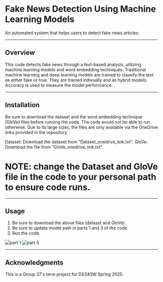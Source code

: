 # Fake News Detection Using Machine Learning Models

An automated system that helps users to detect fake news articles.

---


## Overview

This code detects fake news through a text-based analysis, utilizing machine learning models and word embedding techniques. 
Traditional machine learning and deep learning models are trained to classify the text as either fake or true. They are trained indivually and as hybrid models.
Accuracy is used to measure the model performance. 

---

## Installation

Be sure to download the dataset and the word embedding technique (GloVe) files before running the code. The code would not be able to run otherwise. 
Due to its large sizes, the files are only available via the OneDrive links provided in the repository.

Dataset: Download the dataset from "Dataset_onedrive_link.txt".
GloVe: Download the file from "GloVe_onedrive_link.txt".

# NOTE: change the Dataset and GloVe file in the code to your personal path to ensure code runs. 

---

## Usage

1. Be sure to download the above files (dataset and GloVe).
2. Be sure to update model path in parts 1 and 3 of the code.
3. Run the code.

![part 1](https://github.com/user-attachments/assets/3d343cfb-856f-4473-a0d5-0240a296c289)
![part 3](https://github.com/user-attachments/assets/34891fec-77b2-4d1b-96d9-cb858cdd4e8c)

---

## Acknowledgments

This is a Group 37's term project for DS340W Spring 2025.
